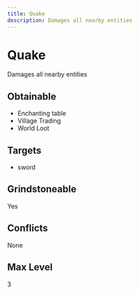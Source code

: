 ```yaml
---
title: Quake
description: Damages all nearby entities
---
```

# Quake
Damages all nearby entities
## Obtainable
- Enchanting table
- Village Trading
- World Loot
## Targets
- sword
## Grindstoneable
Yes
## Conflicts
None
## Max Level
3
